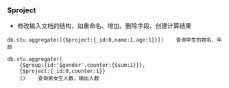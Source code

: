### $project

* 修改输入文档的结构，如重命名、增加、删除字段、创建计算结果

```
db.stu.aggregate([{$project:{_id:0,name:1,age:1}}])    查询学生的姓名、年龄
```

```
db.stu.aggregate([
    {$group:{id:'$gender',counter:{$sum:1}}},
    {$project:{_id:0,counter:1}}
    ])    查询男女生人数，输出人数
```




